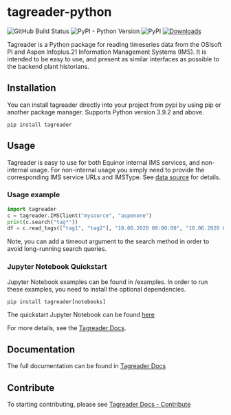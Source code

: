 # tagreader-python <!-- omit in toc -->

![GitHub Build Status](https://github.com/equinor/tagreader-python/workflows/Test/badge.svg)
![PyPI - Python Version](https://img.shields.io/pypi/pyversions/tagreader)
![PyPI](https://img.shields.io/pypi/v/tagreader)
[![Downloads](https://pepy.tech/badge/tagreader)](https://pepy.tech/project/tagreader)

Tagreader is a Python package for reading timeseries data from the OSIsoft PI and Aspen Infoplus.21
Information Management Systems (IMS). It is intended to be easy to use, and present as similar interfaces
as possible to the backend plant historians.

## Installation
You can install tagreader directly into your project from pypi by using pip
or another package manager. Supports Python version 3.9.2 and above.

```shell
pip install tagreader
```

## Usage
Tagreader is easy to use for both Equinor internal IMS services, and non-internal usage. For non-internal usage
you simply need to provide the corresponding IMS service URLs and IMSType.
See [data source](https://equinor.github.io/tagreader-python/docs/about/usage/data-source) for details.

### Usage example
```python
import tagreader
c = tagreader.IMSClient("mysource", "aspenone")
print(c.search("tag*"))
df = c.read_tags(["tag1", "tag2"], "18.06.2020 08:00:00", "18.06.2020 09:00:00", 60)
```

Note, you can add a timeout argument to the search method in order to avoid long-running search queries.

### Jupyter Notebook Quickstart
Jupyter Notebook examples can be found in /examples. In order to run these examples, you need to install the
optional dependencies.

```shell
pip install tagreader[notebooks]
```

The quickstart Jupyter Notebook can be found [here](https://github.com/equinor/tagreader-python/blob/main/examples/quickstart.ipynb)

For more details, see the [Tagreader Docs](https://equinor.github.io/tagreader-python/).

## Documentation
The full documentation can be found in [Tagreader Docs](https://equinor.github.io/tagreader-python/)

## Contribute
To starting contributing, please see [Tagreader Docs - Contribute](https://equinor.github.io/tagreader-python/docs/contribute/overview)
